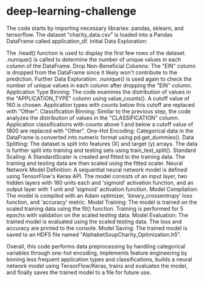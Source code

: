 # deep-learning-challenge

The code starts by importing necessary libraries: pandas, sklearn, and tensorflow.
The dataset "charity_data.csv" is loaded into a Pandas DataFrame called application_df.
Initial Data Exploration:

The .head() function is used to display the first few rows of the dataset.
.nunique() is called to determine the number of unique values in each column of the DataFrame.
Drop Non-Beneficial Columns:
The "EIN" column is dropped from the DataFrame since it likely won't contribute to the prediction.
Further Data Exploration:
.nunique() is used again to check the number of unique values in each column after dropping the "EIN" column.
Application Type Binning:
The code examines the distribution of values in the "APPLICATION_TYPE" column using value_counts().
A cutoff value of 160 is chosen. Application types with counts below this cutoff are replaced with "Other".
Classification Binning:
Similar to the previous step, the code analyzes the distribution of values in the "CLASSIFICATION" column.
Application classifications with counts above 1 and below a cutoff value of 1800 are replaced with "Other".
One-Hot Encoding:
Categorical data in the DataFrame is converted into numeric format using pd.get_dummies().
Data Splitting:
The dataset is split into features (X) and target (y) arrays.
The data is further split into training and testing sets using train_test_split().
Standard Scaling:
A StandardScaler is created and fitted to the training data.
The training and testing data are then scaled using the fitted scaler.
Neural Network Model Definition:
A sequential neural network model is defined using TensorFlow's Keras API.
The model consists of an input layer, two hidden layers with 160 units each and 'sigmoid' activation function, and an output layer with 1 unit and 'sigmoid' activation function.
Model Compilation:
The model is compiled with an Adam optimizer, 'binary_crossentropy' loss function, and 'accuracy' metric.
Model Training:
The model is trained on the scaled training data using the fit() function.
Training is performed for 5 epochs with validation on the scaled testing data.
Model Evaluation:
The trained model is evaluated using the scaled testing data.
The loss and accuracy are printed to the console.
Model Saving:
The trained model is saved to an HDF5 file named "AlphabetSoupCharity_Optimization.h5".

Overall, this code performs data preprocessing by handling categorical variables through one-hot encoding, implements feature engineering by binning less frequent application types and classifications, builds a neural network model using TensorFlow/Keras, trains and evaluates the model, and finally saves the trained model to a file for future use.
